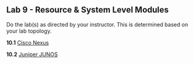 ## Lab 9 - Resource & System Level Modules

Do the lab(s) as directed by your instructor.  This is determined based on your lab topology.


**10.1** [Cisco Nexus](Ansible_Lab_10_Resource_Modules_Nexus.md)

**10.2** [Juniper JUNOS](Ansible_Lab_10_Resource_Modules_Juniper.md)

